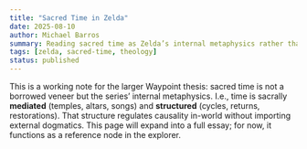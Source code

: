 ```yaml
---
title: "Sacred Time in Zelda"
date: 2025-08-10
author: Michael Barros
summary: Reading sacred time as Zelda’s internal metaphysics rather than imported theology.
tags: [zelda, sacred-time, theology]
status: published
---
```


This is a working note for the larger Waypoint thesis: sacred time is not a borrowed veneer but the series’ internal metaphysics. I.e., time is sacrally **mediated** (temples, altars, songs) and **structured** (cycles, returns, restorations). That structure regulates causality in-world without importing external dogmatics. This page will expand into a full essay; for now, it functions as a reference node in the explorer.
